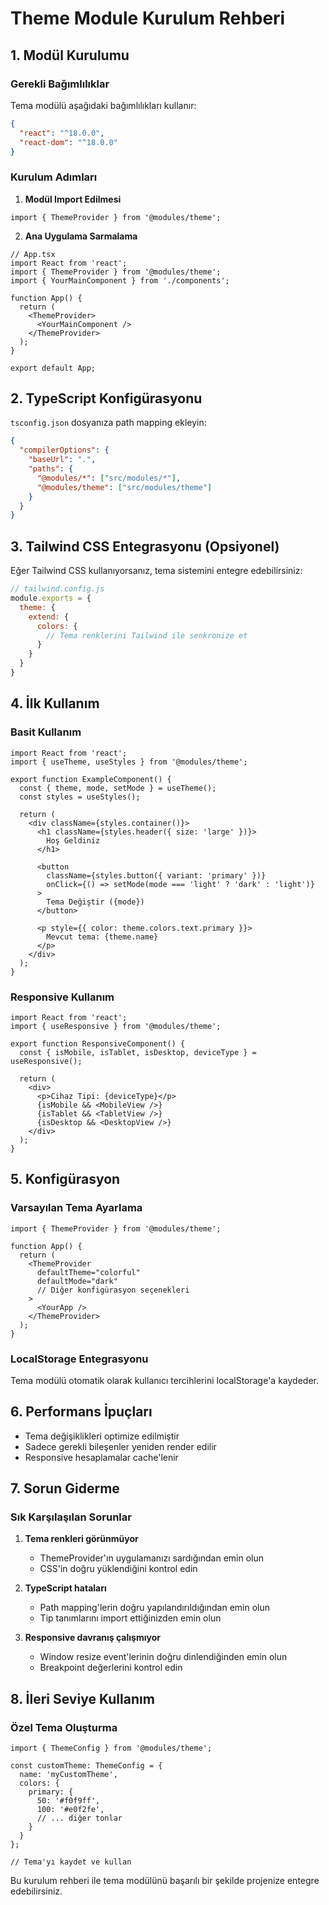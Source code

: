 # Theme Module Kurulum Rehberi

## 1. Modül Kurulumu

### Gerekli Bağımlılıklar

Tema modülü aşağıdaki bağımlılıkları kullanır:

```json
{
  "react": "^18.0.0",
  "react-dom": "^18.0.0"
}
```

### Kurulum Adımları

1. **Modül Import Edilmesi**
```tsx
import { ThemeProvider } from '@modules/theme';
```

2. **Ana Uygulama Sarmalama**
```tsx
// App.tsx
import React from 'react';
import { ThemeProvider } from '@modules/theme';
import { YourMainComponent } from './components';

function App() {
  return (
    <ThemeProvider>
      <YourMainComponent />
    </ThemeProvider>
  );
}

export default App;
```

## 2. TypeScript Konfigürasyonu

`tsconfig.json` dosyanıza path mapping ekleyin:

```json
{
  "compilerOptions": {
    "baseUrl": ".",
    "paths": {
      "@modules/*": ["src/modules/*"],
      "@modules/theme": ["src/modules/theme"]
    }
  }
}
```

## 3. Tailwind CSS Entegrasyonu (Opsiyonel)

Eğer Tailwind CSS kullanıyorsanız, tema sistemini entegre edebilirsiniz:

```js
// tailwind.config.js
module.exports = {
  theme: {
    extend: {
      colors: {
        // Tema renklerini Tailwind ile senkronize et
      }
    }
  }
}
```

## 4. İlk Kullanım

### Basit Kullanım

```tsx
import React from 'react';
import { useTheme, useStyles } from '@modules/theme';

export function ExampleComponent() {
  const { theme, mode, setMode } = useTheme();
  const styles = useStyles();

  return (
    <div className={styles.container()}>
      <h1 className={styles.header({ size: 'large' })}>
        Hoş Geldiniz
      </h1>

      <button
        className={styles.button({ variant: 'primary' })}
        onClick={() => setMode(mode === 'light' ? 'dark' : 'light')}
      >
        Tema Değiştir ({mode})
      </button>

      <p style={{ color: theme.colors.text.primary }}>
        Mevcut tema: {theme.name}
      </p>
    </div>
  );
}
```

### Responsive Kullanım

```tsx
import React from 'react';
import { useResponsive } from '@modules/theme';

export function ResponsiveComponent() {
  const { isMobile, isTablet, isDesktop, deviceType } = useResponsive();

  return (
    <div>
      <p>Cihaz Tipi: {deviceType}</p>
      {isMobile && <MobileView />}
      {isTablet && <TabletView />}
      {isDesktop && <DesktopView />}
    </div>
  );
}
```

## 5. Konfigürasyon

### Varsayılan Tema Ayarlama

```tsx
import { ThemeProvider } from '@modules/theme';

function App() {
  return (
    <ThemeProvider
      defaultTheme="colorful"
      defaultMode="dark"
      // Diğer konfigürasyon seçenekleri
    >
      <YourApp />
    </ThemeProvider>
  );
}
```

### LocalStorage Entegrasyonu

Tema modülü otomatik olarak kullanıcı tercihlerini localStorage'a kaydeder.

## 6. Performans İpuçları

- Tema değişiklikleri optimize edilmiştir
- Sadece gerekli bileşenler yeniden render edilir
- Responsive hesaplamalar cache'lenir

## 7. Sorun Giderme

### Sık Karşılaşılan Sorunlar

1. **Tema renkleri görünmüyor**
   - ThemeProvider'ın uygulamanızı sardığından emin olun
   - CSS'in doğru yüklendiğini kontrol edin

2. **TypeScript hataları**
   - Path mapping'lerin doğru yapılandırıldığından emin olun
   - Tip tanımlarını import ettiğinizden emin olun

3. **Responsive davranış çalışmıyor**
   - Window resize event'lerinin doğru dinlendiğinden emin olun
   - Breakpoint değerlerini kontrol edin

## 8. İleri Seviye Kullanım

### Özel Tema Oluşturma

```tsx
import { ThemeConfig } from '@modules/theme';

const customTheme: ThemeConfig = {
  name: 'myCustomTheme',
  colors: {
    primary: {
      50: '#f0f9ff',
      100: '#e0f2fe',
      // ... diğer tonlar
    }
  }
};

// Tema'yı kaydet ve kullan
```

Bu kurulum rehberi ile tema modülünü başarılı bir şekilde projenize entegre edebilirsiniz.